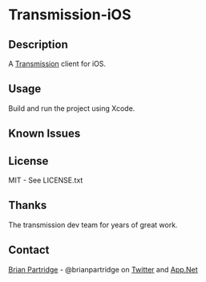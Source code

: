 # Transmission-iOS

## Description

A [Transmission](http://www.transmissionbt.com) client for iOS.

## Usage

Build and run the project using Xcode.

## Known Issues



## License

MIT - See LICENSE.txt

## Thanks

The transmission dev team for years of great work.

## Contact

[Brian Partridge](http://brianpartridge.name) - @brianpartridge on [Twitter](http://twitter.com/brianpartridge) and [App.Net](http://alpha.app.net/brianpartridge)